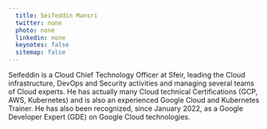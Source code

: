 ```yaml
---
  title: Seifeddin Mansri
  twitter: none
  photo: none
  linkedin: none
  keynotes: false
  sitemap: false
---
```

Seifeddin is a Cloud Chief Technology Officer at Sfeir, leading the Cloud infrastructure, DevOps and Security activities and managing several teams of Cloud experts. He has actually many Cloud technical Certifications (GCP, AWS, Kubernetes) and is also an experienced Google Cloud and Kubernetes Trainer. He has also been recognized, since January 2022, as a Google Developer Expert (GDE) on Google Cloud technologies.
